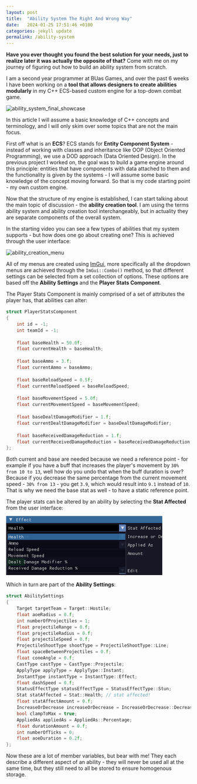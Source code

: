 ```yaml
---
layout: post
title:  "Ability System The Right And Wrong Way"
date:   2024-01-25 17:51:46 +0100
categories: jekyll update
permalink: /ability-system
---
```


**Have you ever thought you found the best solution for your needs, just to realize later it was actually the opposite of that?** Come with me on my journey of figuring out how to build an ability system from scratch.

I am a second year programmer at BUas Games, and over the past 6 weeks I have been working on a **tool that allows designers to create abilities modularly** in my C++ ECS-based custom engine for a top-down combat game.

![ability_system_final_showcase](../assets/gifs/ability_system_final_showcase_zoom.gif)

In this article I will assume a basic knowledge of C++ concepts and terminology, and I will only skim over some topics that are not the main focus.

First off what is an **ECS**? ECS stands for **Entity Component System** - instead of working with classes and inheritance like OOP (Object Oriented Programming), we use a DOD approach (Data Oriented Design). In the previous project I worked on, the goal was to build a game engine around this principle: entities that have components with data attached to them and the functionality is given by the systems - I will assume some basic knowledge of the concept moving forward. So that is my code starting point - my own custom engine.

Now that the structure of my engine is established, I can start talking about the main topic of discussion - the **ability creation tool**. I am using the terms ability system and ability creation tool interchangeably, but in actuality they are separate components of the overall system. 

In the starting video you can see a few types of abilities that my system supports - but how does one go about creating one? This is achieved through the user interface:

![ability_creation_menu](../assets/gifs/ability_creation_menu_small.gif)

All of my menus are created using <a href="https://github.com/ocornut/imgui">ImGui</a>, more specifically all the dropdown menus are achieved through the `ImGui::Combo()` method, so that different settings can be selected from a set collection of options. These options are based off the **Ability Settings** and the **Player Stats Component**.

The Player Stats Component is mainly comprised of a set of attributes the player has, that abilities can alter:

```c++
struct PlayerStatsComponent
{
    int id = -1;
    int teamId = -1;

    float baseHealth = 50.0f;
    float currentHealth = baseHealth;

    float baseAmmo = 3.f;
    float currentAmmo = baseAmmo;

    float baseReloadSpeed = 0.5f;
    float currentReloadSpeed = baseReloadSpeed;

    float baseMovementSpeed = 5.0f;
    float currentMovementSpeed = baseMovementSpeed;

    float baseDealtDamageModifier = 1.f;
    float currentDealtDamageModifier = baseDealtDamageModifier;

    float baseReceivedDamageReduction = 1.f;
    float currentReceivedDamageReduction = baseReceivedDamageReduction;
};
```

Both current and base are needed because we need a reference point - for example if you have a buff that increases the player's movement by `30%` `from 10 to 13`, well how do you undo that when the buff duration is over? Because if you decrease the same percentage from the current movement speed - `30% from 13` - you get `3.9`, which would result into `9.1` instead of `10`. That is why we need the base stat as well - to have a static reference point.

The player stats can be altered by an ability by selecting the **Stat Affected** from the user interface:

![stat_affected](../assets/images/stat_affected.png)

Which in turn are part of the **Ability Settings**:

```c++
struct AbilitySettings
{
    Target targetTeam = Target::Hostile;
    float aoeRadius = 0.f;
    int numberOfProjectiles = 1;
    float projectileRange = 0.f;
    float projectileRadius = 0.f;
    float projectileSpeed = 0.f;
    ProjectileShootType shootType = ProjectileShootType::Line;
    float spaceBetweenProjectiles = 0.f;
    float coneAngle = 0.f;
    CastType castType = CastType::Projectile;
    ApplyType applyType = ApplyType::Instant;
    InstantType instantType = InstantType::Effect;
    float dashSpeed = 0.f;
    StatusEffectType statusEffectType = StatusEffectType::Stun;
    Stat statAffected = Stat::Health; // stat affected!
    float statAffectAmount = 0.f;
    IncreaseOrDecrease increaseOrDecrease = IncreaseOrDecrease::Decrease;
    bool clampToMax = true;
    AppliedAs appliedAs = AppliedAs::Percentage;
    float durationAmount = 0.f;
    int numberOfTicks = 0;
    float aoeDuration = 0.2f;
};
```

Now these are a lot of member variables, but bear with me! They each describe a different aspect of an ability - they will never be used all at the same time, but they still need to all be stored to ensure homogenous storage.

